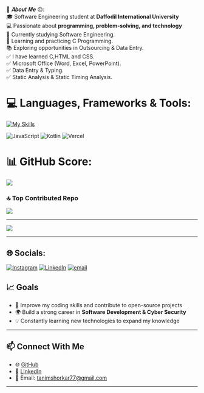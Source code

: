 

 🌌 𝑨𝒃𝒐𝒖𝒕 𝑴𝒆 😒:<br>
🎓 Software Engineering student at **Daffodil International University** <br>
💻 Passionate about **programming, problem-solving, and technology**<br>
🔭 Currently studying Software Engineering.<br>
🌱 Learning and practicing C Programming.<br>
📚 Exploring opportunities in Outsourcing & Data Entry.<br>
✅ I have learned C,HTML and CSS.<br>
✅ Microsoft Office (Word, Excel, PowerPoint).<br>
✅ Data Entry & Typing.<br>
✅ Static Analysis & Static Timing Analysis.<br>


# 💻 Languages, Frameworks & Tools:
[![My Skills](https://skillicons.dev/icons?i=c,cs,cpp,css,github,java,linkedin,ps,pr,py,vscode,twitter,windows,apple&perline=9)](https://skillicons.dev)

![JavaScript](https://img.shields.io/badge/javascript-%23323330.svg?style=for-the-badge&logo=javascript&logoColor=%23F7DF1E) ![Kotlin](https://img.shields.io/badge/kotlin-%237F52FF.svg?style=for-the-badge&logo=kotlin&logoColor=white) ![Vercel](https://img.shields.io/badge/vercel-%23000000.svg?style=for-the-badge&logo=vercel&logoColor=white)

# 📊 GitHub Score:

![](https://github-readme-stats.vercel.app/api/top-langs/?username=tctanim&theme=monokai&hide_border=false&include_all_commits=false&count_private=false&layout=compact)

### 🔝 Top Contributed Repo
![](https://github-contributor-stats.vercel.app/api?username=tctanim&limit=5&theme=dark&combine_all_yearly_contributions=true)

---
[![](https://visitcount.itsvg.in/api?id=tctanim&icon=0&color=0)](https://visitcount.itsvg.in)

<!-- Proudly created with GPRM ( https://gprm.itsvg.in ) -->
---
## 🌐 Socials:
[![Instagram](https://img.shields.io/badge/Instagram-%23E4405F.svg?logo=Instagram&logoColor=white)](https://instagram.com/tc_t.a.n.i.m) [![LinkedIn](https://img.shields.io/badge/LinkedIn-%230077B5.svg?logo=linkedin&logoColor=white)](https://linkedin.com/in/tctanim77) [![email](https://img.shields.io/badge/Email-D14836?logo=gmail&logoColor=white)](mailto:tanimshorkar77@gmail.com) 

## 📈 Goals  
- 🚀 Improve my coding skills and contribute to open-source projects  
- 🌍 Build a strong career in **Software Development & Cyber Security**  
- 💡 Constantly learning new technologies to expand my knowledge  

---

## 📫 Connect With Me  
- 🌐 [GitHub](https://github.com/tctanim)
- 💼 [LinkedIn](https://www.linkedin.com/in/tctanim77/)
- 💬 Email: [tanimshorkar77@gmail.com](mailto:tanimshorkar77@gmail.com)

--- 
